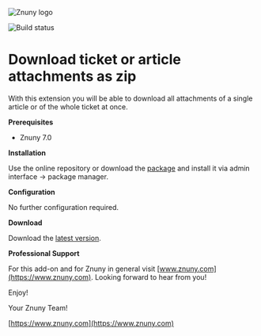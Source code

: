 ![Znuny logo](https://www.znuny.com/assets/images/logo_small.png)


![Build status](https://badge.proxy.znuny.com/Znuny4OTRS-DownloadAllAttachments/rel-7_0)

Download ticket or article attachments as zip
=================

With this extension you will be able to download all attachments of a single article or of the whole ticket at once.

**Prerequisites**

- Znuny 7.0

**Installation**

Use the online repository or download the [package](https://addons.znuny.com/api/addon_repos/public/2223/latest) and install it via admin interface -> package manager.

**Configuration**

No further configuration required.

**Download**

Download the [latest version](https://addons.znuny.com/api/addon_repos/public/2223/latest).

**Professional Support**

For this add-on and for Znuny in general visit [www.znuny.com](https://www.znuny.com). Looking forward to hear from you!

Enjoy!

Your Znuny Team!

[https://www.znuny.com](https://www.znuny.com)
